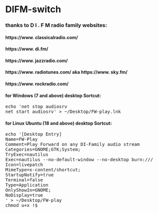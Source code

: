 # DIFM-switch

### thanks to  D I . F M  radio family websites:

#### https://www. classicalradio.com/
#### https://www. di.fm/
#### https://www. jazzradio.com/
#### https://www. radiotunes.com/ aka https://www. sky.fm/
#### https://www. rockradio.com/

#### for Windows (7 and above) desktop Sortcut:
<pre>echo 'net stop audiosrv
net start audiosrv' > ~/Desktop/FW-play.lnk
</pre>

#### for Linux Ubuntu (18 and above) desktop Sortcut:
<pre>echo '[Desktop Entry]
Name=FW-Play
Comment=Play Forward on any DI-Family audio stream
Categories=GNOME;GTK;System;
TryExec=nautilus
Exec=nautilus --no-default-window --no-desktop burn:///
Icon=livepatch
MimeType=x-content/shortcut;
StartupNotify=true
Terminal=false
Type=Application
OnlyShowIn=GNOME;
NoDisplay=true
' > ~/Desktop/FW-play
chmod u+x !$
</pre>
